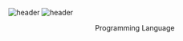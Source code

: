 ![header](https://capsule-render.vercel.app/api?type=wave&color=auto&height=300&section=header&text=JooYoung'sworkspace%20render&fontSize=200)
![header](https://capsule-render.vercel.app/api?type=waving)
<div align=center>
Programming Language
